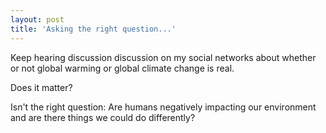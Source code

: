 ```yaml
---
layout: post
title: 'Asking the right question...'
---
```

Keep hearing discussion discussion on my social networks about whether or not global warming or global climate change is real.

Does it matter?

Isn't the right question:  Are humans negatively impacting our environment and are there things we could do differently?